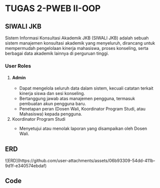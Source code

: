 <h1>TUGAS 2-PWEB II-OOP</h1>
<h2>SIWALI JKB</h2>
<p>Sistem Informasi Konsultasi Akademik JKB (SIWALI JKB) adalah sebuah sistem manajemen konsultasi akademik yang menyeluruh, dirancang untuk mempermudah pengelolaan kinerja mahasiswa, proses konseling, serta berbagai data akademik lainnya di perguruan tinggi.</p>
<h3>User Roles</h3>
<ol>
  <li><h4>Admin</h4></li>
  <ul>
    <li>Dapat mengelola seluruh data dalam sistem, kecuali catatan terkait kinerja siswa dan sesi konseling.</li>
    <li>Bertanggung jawab atas manajemen pengguna, termasuk pembuatan akun pengguna baru.</li>
    <li>Penetapan peran (Dosen Wali, Koordinator Program Studi, atau Mahasiswa) kepada pengguna.</li>
  </ul>

  <li>Koordinator Program Studi</li>
  <ul>
    <li>Menyetujui atau menolak laporan yang disampaikan oleh Dosen Wali.</li>
  </ul>
</ol>

<h2>ERD</h2>
![ERD](https://github.com/user-attachments/assets/06b93309-54dd-411b-9d1f-e340574ebdaf)

<h2>Code</h2>

